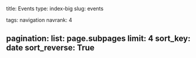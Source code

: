 title: Events
type: index-big
slug: events

tags: navigation
navrank: 4

pagination:
    list: page.subpages
    limit: 4
    sort_key: date
    sort_reverse: True
---
